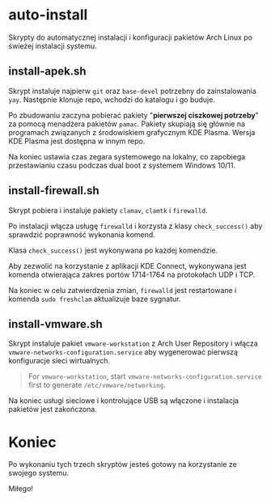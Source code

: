 # auto-install
Skrypty do automatycznej instalacji i konfiguracji pakietów Arch Linux po świeżej instalacji systemu.

## install-apek.sh
Skrypt instaluje najpierw `git` oraz  `base-devel` potrzebny do zainstalowania `yay`. Następnie klonuje repo, wchodzi do katalogu i go buduje.

Po zbudowaniu zaczyna pobierać pakiety "**pierwszej ciszkowej potrzeby**" za pomocą menadżera pakietów `pamac`. Pakiety skupiają się głównie na programach związanych z środowiskiem grafycznym KDE Plasma. Wersja KDE Plasma jest dostępna w innym repo.

Na koniec ustawia czas zegara systemowego na lokalny, co zapobiega przestawianiu czasu podczas dual boot z systemem Windows 10/11.

## install-firewall.sh
Skrypt pobiera i instaluje pakiety `clamav`, `clamtk` i `firewalld`. 

Po instalacji włącza usługę `firewalld` i korzysta z klasy `check_success()` aby sprawdzić poprawność wykonania komend.

Klasa `check_success()` jest wykonywana po każdej komendzie.

Aby zezwolić na korzystanie z aplikacji KDE Connect, wykonywana jest komenda otwierająca zakres portów 1714-1764 na protokołach UDP i TCP.

Na koniec w celu zatwierdzenia zmian, `firewalld` jest restartowane i komenda `sudo freshclam` aktualizuje baze sygnatur.

## install-vmware.sh
Skrypt instaluje pakiet `vmware-workstation` z Arch User Repository i włącza `vmware-networks-configuration.service` aby wygenerować pierwszą konfiguracje sieci wirtualnych.
> For `vmware-workstation`, start `vmware-networks-configuration.service` first to generate `/etc/vmware/networking`.

Na koniec usługi sieciowe i kontrolujące USB są włączone i instalacja pakietów jest zakończona.

# Koniec
Po wykonaniu tych trzech skryptów jesteś gotowy na korzystanie ze swojego systemu.

Miłego!